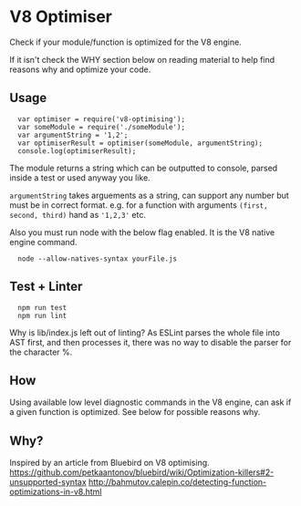 # V8 Optimiser

Check if your module/function is optimized for the V8 engine.

If it isn't check the WHY section below on reading material to help find reasons why and optimize your code.

## Usage

      var optimiser = require('v8-optimising');
      var someModule = require('./someModule');
      var argumentString = '1,2';
      var optimiserResult = optimiser(someModule, argumentString);
      console.log(optimiserResult);

The module returns a string which can be outputted to console, parsed inside a test or used anyway you like.

`argumentString` takes arguements as a string, can support any number but must be in correct format. e.g. for a function with arguments `(first, second, third)` hand as `'1,2,3'` etc.

Also you must run node with the below flag enabled. It is the V8 native engine command.

      node --allow-natives-syntax yourFile.js

## Test + Linter

      npm run test
      npm run lint

Why is lib/index.js left out of linting?
As ESLint parses the whole file into AST first, and then processes it, there was no way to disable the parser for the character %.

## How
Using available low level diagnostic commands in the V8 engine, can ask if a given function is optimized. See below for possible reasons why.


## Why?
Inspired by an article from Bluebird on V8 optimising.
https://github.com/petkaantonov/bluebird/wiki/Optimization-killers#2-unsupported-syntax
http://bahmutov.calepin.co/detecting-function-optimizations-in-v8.html
